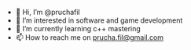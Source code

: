 - 👋 Hi, I’m @pruchafil
- 👀 I’m interested in software and game development
- 🌱 I’m currently learning c++ mastering
- 📫 How to reach me on prucha.fil@gmail.com

<!---
pruchafil/pruchafil is a ✨ special ✨ repository because its `README.md` (this file) appears on your GitHub profile.
You can click the Preview link to take a look at your changes.
--->
